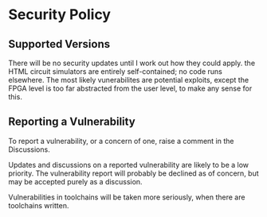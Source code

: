 # Security Policy

## Supported Versions

There will be no security updates until I work out how they could apply.
the HTML circuit simulators are entirely self-contained; no code runs elsewhere.
The most likely vunerabilites are potential exploits, except the FPGA level is too far abstracted from the user level, to make any sense for this.

## Reporting a Vulnerability

To report a vulnerability, or a concern of one, raise a comment in the Discussions.

Updates and discussions on a reported vulnerability are likely to be a low priority.
The vulnerability report will probably be declined as of concern, but may be accepted purely as a discussion.

Vulnerabilities in toolchains will be taken more seriously, when there are toolchains written.
